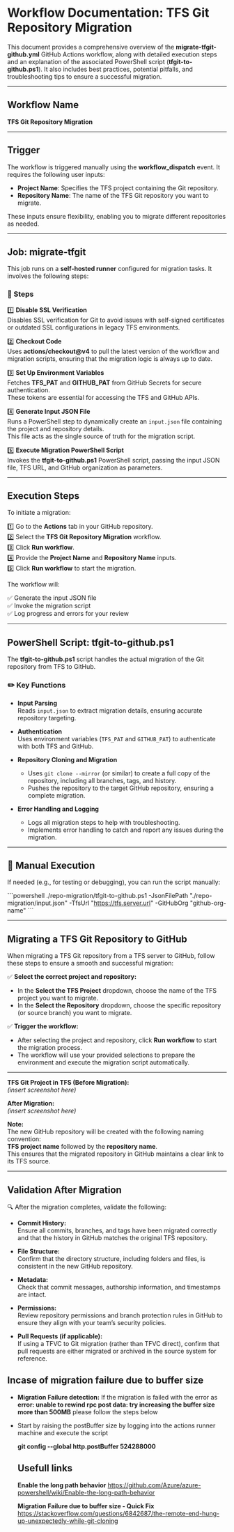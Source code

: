 
# Workflow Documentation: TFS Git Repository Migration

This document provides a comprehensive overview of the **migrate-tfgit-github.yml** GitHub Actions workflow, along with detailed execution steps and an explanation of the associated PowerShell script (**tfgit-to-github.ps1**). It also includes best practices, potential pitfalls, and troubleshooting tips to ensure a successful migration.

---

## Workflow Name

**TFS Git Repository Migration**

---

## Trigger

The workflow is triggered manually using the **workflow_dispatch** event. It requires the following user inputs:

- **Project Name**: Specifies the TFS project containing the Git repository.
- **Repository Name**: The name of the TFS Git repository you want to migrate.

These inputs ensure flexibility, enabling you to migrate different repositories as needed.

---

## Job: migrate-tfgit

This job runs on a **self-hosted runner** configured for migration tasks. It involves the following steps:

### 🔧 Steps

1️⃣ **Disable SSL Verification**  
Disables SSL verification for Git to avoid issues with self-signed certificates or outdated SSL configurations in legacy TFS environments.

2️⃣ **Checkout Code**  
Uses **actions/checkout@v4** to pull the latest version of the workflow and migration scripts, ensuring that the migration logic is always up to date.

3️⃣ **Set Up Environment Variables**  
Fetches **TFS_PAT** and **GITHUB_PAT** from GitHub Secrets for secure authentication.  
These tokens are essential for accessing the TFS and GitHub APIs.

4️⃣ **Generate Input JSON File**  
Runs a PowerShell step to dynamically create an `input.json` file containing the project and repository details.  
This file acts as the single source of truth for the migration script.

5️⃣ **Execute Migration PowerShell Script**  
Invokes the **tfgit-to-github.ps1** PowerShell script, passing the input JSON file, TFS URL, and GitHub organization as parameters.

---

## Execution Steps

To initiate a migration:

1️⃣ Go to the **Actions** tab in your GitHub repository.  
2️⃣ Select the **TFS Git Repository Migration** workflow.  
3️⃣ Click **Run workflow**.  
4️⃣ Provide the **Project Name** and **Repository Name** inputs.  
5️⃣ Click **Run workflow** to start the migration.

The workflow will:

✅ Generate the input JSON file  
✅ Invoke the migration script  
✅ Log progress and errors for your review

---

## PowerShell Script: tfgit-to-github.ps1

The **tfgit-to-github.ps1** script handles the actual migration of the Git repository from TFS to GitHub.

### ✏️ Key Functions

- **Input Parsing**  
  Reads `input.json` to extract migration details, ensuring accurate repository targeting.

- **Authentication**  
  Uses environment variables (`TFS_PAT` and `GITHUB_PAT`) to authenticate with both TFS and GitHub.

- **Repository Cloning and Migration**  
  - Uses `git clone --mirror` (or similar) to create a full copy of the repository, including all branches, tags, and history.  
  - Pushes the repository to the target GitHub repository, ensuring a complete migration.

- **Error Handling and Logging**  
  - Logs all migration steps to help with troubleshooting.  
  - Implements error handling to catch and report any issues during the migration.

---

## 🚀 Manual Execution

If needed (e.g., for testing or debugging), you can run the script manually:

\`\`\`powershell
./repo-migration/tfgit-to-github.ps1 -JsonFilePath "./repo-migration/input.json" -TfsUrl "https://tfs.server.url" -GitHubOrg "github-org-name"
\`\`\`

---

## Migrating a TFS Git Repository to GitHub

When migrating a TFS Git repository from a TFS server to GitHub, follow these steps to ensure a smooth and successful migration:

✅ **Select the correct project and repository:**  
- In the **Select the TFS Project** dropdown, choose the name of the TFS project you want to migrate.  
- In the **Select the Repository** dropdown, choose the specific repository (or source branch) you want to migrate.

✅ **Trigger the workflow:**  
- After selecting the project and repository, click **Run workflow** to start the migration process.  
- The workflow will use your provided selections to prepare the environment and execute the migration script automatically.

---

**TFS Git Project in TFS (Before Migration):**  
*(insert screenshot here)*

**After Migration:**  
*(insert screenshot here)*

**Note:**  
The new GitHub repository will be created with the following naming convention:  
**TFS project name** followed by the **repository name**.  
This ensures that the migrated repository in GitHub maintains a clear link to its TFS source.

---

## Validation After Migration

🔍 After the migration completes, validate the following:

- **Commit History:**  
  Ensure all commits, branches, and tags have been migrated correctly and that the history in GitHub matches the original TFS repository.

- **File Structure:**  
  Confirm that the directory structure, including folders and files, is consistent in the new GitHub repository.

- **Metadata:**  
  Check that commit messages, authorship information, and timestamps are intact.

- **Permissions:**  
  Review repository permissions and branch protection rules in GitHub to ensure they align with your team’s security policies.

- **Pull Requests (if applicable):**  
  If using a TFVC to Git migration (rather than TFVC direct), confirm that pull requests are either migrated or archived in the source system for reference.

## Incase of migration failure due to buffer size

- **Migration Failure detection:**
  If the migration is failed with the error as **error: unable to rewind rpc post data: try increasing the buffer size more than 500MB** please follow the steps below

- Start by raising the postBuffer size by logging into the actions runner machine and execute the script


  **git config --global http.postBuffer 524288000**




  ## Usefull links
  **Enable the long path behavior**
  https://github.com/Azure/azure-powershell/wiki/Enable-the-long-path-behavior
  
  **Migration Failure due to buffer size - Quick Fix**
  https://stackoverflow.com/questions/6842687/the-remote-end-hung-up-unexpectedly-while-git-cloning

